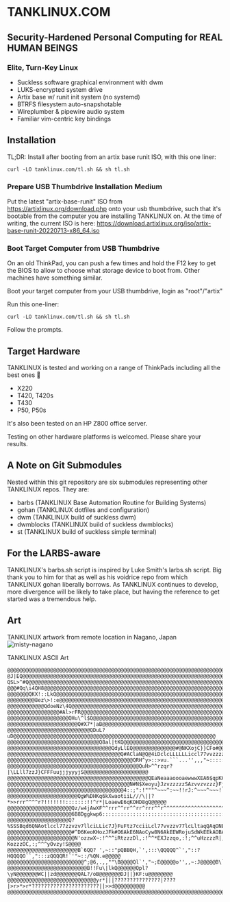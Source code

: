 # TANKLINUX.COM

## Security-Hardened Personal Computing for REAL HUMAN BEINGS

### Elite, Turn-Key Linux

- Suckless software graphical environment with dwm
- LUKS-encrypted system drive
- Artix base w/ runit init system (no systemd)
- BTRFS filesystem auto-snapshotable 
- Wireplumber & pipewire audio system
- Familiar vim-centric key bindings

## Installation

TL;DR: Install after booting from an artix base runit ISO, with this one liner:
``` Shell
curl -LO tanklinux.com/tl.sh && sh tl.sh
```

### Prepare USB Thumbdrive Installation Medium

Put the latest "artix-base-runit" ISO from
https://artixlinux.org/download.php onto your usb thumbdrive, such that it's bootable from the computer you are installing TANKLINUX on.
At the time of writing, the current ISO is here:
https://download.artixlinux.org/iso/artix-base-runit-20220713-x86_64.iso

### Boot Target Computer from USB Thumbdrive

On an old ThinkPad, you can push a few times and hold the F12 key to get the BIOS to allow to choose what storage device to boot from. Other machines have something similar.

Boot your target computer from your USB thumbdrive, login as "root"/"artix"

Run this one-liner:
``` Shell
curl -LO tanklinux.com/tl.sh && sh tl.sh
```

Follow the prompts.

## Target Hardware

TANKLINUX is tested and working on a range of ThinkPads including all the best ones 🤔

- X220
- T420, T420s
- T430
- P50, P50s

It's also been tested on an HP Z800 office server. 

Testing on other hardware platforms is welcomed. Please share your results.

## A Note on Git Submodules

Nested within this git repository are six submodules representing other TANKLINUX repos. They are:

- barbs (TANKLINUX Base Automation Routine for Building Systems)
- gohan (TANKLINUX dotfiles and configuration)
- dwm (TANKLINUX build of suckless dwm)
- dwmblocks (TANKLINUX build of suckless dwmblocks)
- st (TANKLINUX build of suckless simple terminal)

## For the LARBS-aware

TANKLINUX's barbs.sh script is inspired by Luke Smith's larbs.sh script. Big thank you to him for that as well as his voidrice repo from which TANKLINUX gohan liberally borrows. As TANKLINUX continues to develop, more divergence will be likely to take place, but having the reference to get started was a tremendous help. 

## Art

TANKLINUX artwork from remote location in Nagano, Japan
![misty-nagano](https://github.com/tanklinux/gohan/blob/main/.local/share/misty-nagano.jpg)

TANKLINUX ASCII Art
``` Shell
@@@@@@@@@@@@@@@@@@@@@@@@@@@@@@@@@@@@@@@@@@@@@@@@@@@@@@@@@@@@@@@@@@@@@@@@@@@@@@@@@@@@@@@@@@@@@@@@@@@@
@J|EQ@@@@@@@@@@@@@@@@@@@@@@@@@@@@@@@@@@@@@@@@@@@@@@@@@@@@@@@@@@@@@@@@@@@@@@@@@@@@@@@@@@@@@@@@@@@@@@@
QSL>^#Q@@@@@@@@@@@@@@@@@@@@@@@@@@@@@@@@@@@@@@@@@@@@@@@@@@@@@@@@@@@@@@@@@@@@@@@@@@@@@@@@@@@@@@@@@@@@@
@@@#Qq\i4QH8@@@@@@@@@@@@@@@@@@@@@@@@@@@@@@@@@@@@@@@@@@@@@@@@@@@@@@@@@@@@@@@@@@@@@@@@@@@@@@@@@@@@@@@@
@@@@@@@QKX!::LkQ@@@@@@@@@@@@@@@@@@@@@@@@@@@@@@@@@@@@@@@@@@@@@@@@@@@@@@@@@@@@@@@@@@@@@@@@@@@@@@@@@@@@
@@@@@@@@@8ez\>!:e@@@@@@@@@@@@@@@@@@@@@@@@@@@@@@@@@@@@@@@@@@@@@@@@@@@@@@@@@@@@@@@@@@@@@@@@@@@@@@@@@@@
@@@@@@@@@@@@QdoeNz\4Q@@@@@@@@@@@@@@@@@@@@@@@@@@@@@@@@@@@@@@@@@@@@@@@@@@@@@@@@@@@@@@@@@@@@@@@@@@@@@@@
@@@@@@@@@@@@@@@@@#Al>rFR@@@@@@@@@@@@@@@@@@@@@@@@@@@@@@@@@@@@@@@@@@@@@@@@@@@@@@@@@@@@@@@@@@@@@@@@@@@@
@@@@@@@@@@@@@@@@@@@@QHu\^l$Q@@@@@@@@@@@@@@@@@@@@@@@@@@@@@@@@@@@@@@@@@@@@@@@@@@@@@@@@@@@@@@@@@@@@@@@@
@@@@@@@@@@@@@@@@@@@@@@@Q#X7*|aB@@@@@@@@@@@@@@@@@@@@@@@@@@@@@@@@@@@@@@@@@@@@@@@@@@@@@@@@@@@@@@@@@@@@@
@@@@@@@@@@@@@@@@@@@@@@@@@@@QDuL?uD@@@@@@@@@@@@@@@@@@@@@@@@@@@@@@@@@@@@@@@@@@@@@@@@@@@@@@@@@@@@@@@@@@
@@@@@@@@@@@@@@@@@@@@@@@@@@@@@@Q8al|tKQ@@@@@@@@@@@@@@@@@@@@@@@@@@@@@@@@@@@@@@@@@@@@@@@@@@@@@@@@@@@@@@
@@@@@@@@@@@@@@@@@@@@@@@@@@@@@@@@@@QdyLlEQ@@@@@@@@@@@@@@#@NKXojC}}CFo#@@@@@@@@@@@@@@@@@@@@@@@@@@@@@@@
@@@@@@@@@@@@@@@@@@@@@@@@@@@@@@@@@@@@@Q#AClaN@Q@4iDclcLLLLLLiccl77vvzzzzzzzzzzCN@@@@@@@@@@@@@@@@@@@@@
@@@@@@@@@@@@@@@@@@@@@@@@@@@@@@@@@@@@@@@@@QRH^y>::>vu.```...'',,,"~:::::::::!>zz@@@@@@@@@@@@@@@@@@@@@
@@@@@@@@@@@@@@@@@@@@@@@@@@@@@@@@@@@@@@@@@@@QuH>^^rzqr?|\LLll7zzJ}CFFFuujjjyyyjS@@@@@@@@@@@@@@@@@@@@@
@@@@@@@@@@@@@@@@@@@@@@@@@@@@@@@@@@@@@@@@@@@@@@QEaNeaaaoooaewwwXEA6$qpKHBQQQQQQ@@@@@@@@@@@@@@@@@@@@@@
@@@@@@@@@@@@@@@@@@@@@@@@@@@@@@@@@@@@@@@@N#N$Xeoyu}JzvzzzzzSAzvvzvzzz}FjoeXNNd8Q@@@@@@@@@@@@@@@@@@@@@
@@@@@@@@@@@@@@@@@@@@@@@@@@@@@@@@@@@@@@4::;":!"""^~~~^:~~!!rJ:^~~~^~~~!!~":^!;""LQ@@@@@@@@@@@@@@@@@@@
@@@@@@@@@@@@@@@@@@@@@@@QgW%DHKq6kXwaotiiL///\||?*>>rrr^^^^r?!!!!!!!:::::::!!^r*|LoaewE6qKOHD8gQ@@@@@
@@@@@@@@@@@@@@@@@@@@@Qz/w4jAwXF^^rrr^^rr^^rr^rrr^^r^^^^^^^^^^^^^^^^^^^^^^^^^r^^^^^r^r^^LEXEwSk7\#@@@
@@@@@@@@@@@@@@@@@@@@@6B8Dggkwp6::::::::::::::::::::::::::::::::::::::::::::::::::::::::7#AEq#HDNK@@@
@@@@@@@@@@@@@@@@@@@@Q?%SSSBqd6QNAotlccl77zzvzv7llciLLic7J}FuFtz7cciiLcl77vvzzv77lcLltaqQAqONESSwjD@@
@@@@@@@@@@@@@@@@@@@@@#^D6KeoKHozJFk#O6AkE6NAoCyw8N6AkEEWRojuSdWkEEkAOBAouoXR%EXkk6#Hy}JyHHooKAOi4Q@@
@@@@@@@@@@@@@@@@@@@@@@N'ozzwX~:!^^^iRtzzzDl,:!^^*EXJzzqo,:!;^^uHzzzzR|,:;^^?KozzzOC,:;^^^yOvzy!S@@@@
@@@@@@@@@@@@@@@@@@@@@@@B`6QQ? ',~::"pQBBQH,`',:::\QQQQQ^`',"::?HQQQQO``,":::zQQQQR!`'"~::/%QN.e@@@@@
@@@@@@@@@@@@@@@@@@@@@@@@@^;@6,.,,""\B@@@@Ql`',"~;E@@@@@o'',,~:J@@@@@B\`',"~^H@@@@@t'',"":u@4'B@@@@@@
@@@@@@@@@@@@@@@@@@@@@@@@@@B!!Fu\|lkQ@@@@@@Qpl?\yN@@@@@@@WC||zd@@@@@@@QAL?/oB@@@@@@@DJ||}KF:u@@@@@@@@
@@@@@@@@@@@@@@@@@@@@@@@@@@@@@yr*|||???????????????|????|>r>*>r*??????????????????????||>>d@@@@@@@@@@
@@@@@@@@@@@@@@@@@@@@@@@@@@@@@@@@@@@@@@@@@@@@@@@@@@@@@@@@@@@@@@@@@@@@@@@@@@@@@@@@@@@@@@@@@@@@@@@@@@@@
```
